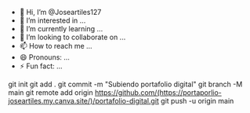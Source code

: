- 👋 Hi, I’m @Joseartiles127
- 👀 I’m interested in ...
- 🌱 I’m currently learning ...
- 💞️ I’m looking to collaborate on ...
- 📫 How to reach me ...
- 😄 Pronouns: ...
- ⚡ Fun fact: ...

<!---
Joseartiles127/Joseartiles127 is a ✨ special ✨ repository because its `README.md` (this file) appears on your GitHub profile.
You can click the Preview link to take a look at your changes.
--->
git init
git add .
git commit -m "Subiendo portafolio digital"
git branch -M main
git remote add origin https://github.com/(https://portaporlio-joseartiles.my.canva.site/)/portafolio-digital.git
git push -u origin main
